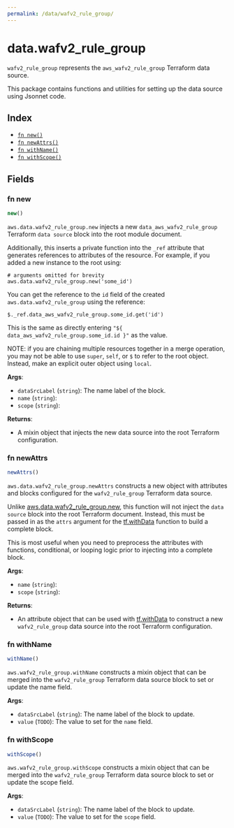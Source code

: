 ```yaml
---
permalink: /data/wafv2_rule_group/
---
```


# data.wafv2_rule_group

`wafv2_rule_group` represents the `aws_wafv2_rule_group` Terraform data source.



This package contains functions and utilities for setting up the data source using Jsonnet code.


## Index

* [`fn new()`](#fn-new)
* [`fn newAttrs()`](#fn-newattrs)
* [`fn withName()`](#fn-withname)
* [`fn withScope()`](#fn-withscope)

## Fields

### fn new

```ts
new()
```


`aws.data.wafv2_rule_group.new` injects a new `data_aws_wafv2_rule_group` Terraform `data source`
block into the root module document.

Additionally, this inserts a private function into the `_ref` attribute that generates references to attributes of the
resource. For example, if you added a new instance to the root using:

    # arguments omitted for brevity
    aws.data.wafv2_rule_group.new('some_id')

You can get the reference to the `id` field of the created `aws.data.wafv2_rule_group` using the reference:

    $._ref.data_aws_wafv2_rule_group.some_id.get('id')

This is the same as directly entering `"${ data_aws_wafv2_rule_group.some_id.id }"` as the value.

NOTE: if you are chaining multiple resources together in a merge operation, you may not be able to use `super`, `self`,
or `$` to refer to the root object. Instead, make an explicit outer object using `local`.

**Args**:
  - `dataSrcLabel` (`string`): The name label of the block.
  - `name` (`string`): 
  - `scope` (`string`): 

**Returns**:
- A mixin object that injects the new data source into the root Terraform configuration.


### fn newAttrs

```ts
newAttrs()
```


`aws.data.wafv2_rule_group.newAttrs` constructs a new object with attributes and blocks configured for the `wafv2_rule_group`
Terraform data source.

Unlike [aws.data.wafv2_rule_group.new](#fn-wafv2rulegroupnew), this function will not inject the `data source`
block into the root Terraform document. Instead, this must be passed in as the `attrs` argument for the
[tf.withData](https://github.com/tf-libsonnet/core/tree/main/docs#fn-withdata) function to build a complete block.

This is most useful when you need to preprocess the attributes with functions, conditional, or looping logic prior to
injecting into a complete block.

**Args**:
  - `name` (`string`): 
  - `scope` (`string`): 

**Returns**:
  - An attribute object that can be used with [tf.withData](https://github.com/tf-libsonnet/core/tree/main/docs#fn-withdata) to construct a new `wafv2_rule_group` data source into the root Terraform configuration.


### fn withName

```ts
withName()
```

`aws.wafv2_rule_group.withName` constructs a mixin object that can be merged into the `wafv2_rule_group`
Terraform data source block to set or update the name field.



**Args**:
  - `dataSrcLabel` (`string`): The name label of the block to update.
  - `value` (`TODO`): The value to set for the `name` field.


### fn withScope

```ts
withScope()
```

`aws.wafv2_rule_group.withScope` constructs a mixin object that can be merged into the `wafv2_rule_group`
Terraform data source block to set or update the scope field.



**Args**:
  - `dataSrcLabel` (`string`): The name label of the block to update.
  - `value` (`TODO`): The value to set for the `scope` field.

